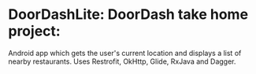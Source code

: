 # DoorDashLite: DoorDash take home project:
Android app which gets the user's current location and displays a list of nearby restaurants. Uses Restrofit, OkHttp, Glide, RxJava and Dagger.
